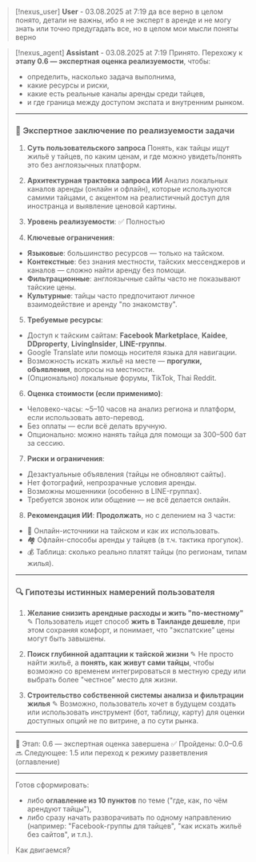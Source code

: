 >[!nexus_user] **User** - 03.08.2025 at 7:19
> да все верно в целом понято, детали не важны, ибо я не эксперт в аренде и не могу знать или точно предугадать все, но в целом мои мысли поняты верно
<!-- UID: a46bad28-cadf-4eb9-acb7-7daf41887b58 -->




>[!nexus_agent] **Assistant** - 03.08.2025 at 7:19
> Принято. Перехожу к **этапу 0.6 — экспертная оценка реализуемости**, чтобы:
> 
> - определить, насколько задача выполнима,
> - какие ресурсы и риски,
> - какие есть реальные каналы аренды среди тайцев,
> - и где граница между доступом экспата и внутренним рынком.
> 
> ---
> 
> ### 🧠 Экспертное заключение по реализуемости задачи
> 
> 1. **Суть пользовательского запроса** 
> Понять, как тайцы ищут жильё у тайцев, по каким ценам, и где можно увидеть/понять это без англоязычных платформ.
> 
> 2. **Архитектурная трактовка запроса ИИ** 
> Анализ локальных каналов аренды (онлайн и офлайн), которые используются самими тайцами, с акцентом на реалистичный доступ для иностранца и выявление ценовой картины.
> 
> 3. **Уровень реализуемости**: ✅ Полностью
> 
> 4. **Ключевые ограничения**:
>  - **Языковые**: большинство ресурсов — только на тайском.
>  - **Контекстные**: без знания местности, тайских мессенджеров и каналов — сложно найти аренду без помощи.
>  - **Фильтрационные**: англоязычные сайты часто не показывают тайские цены.
>  - **Культурные**: тайцы часто предпочитают личное взаимодействие и аренду "по знакомству".
> 
> 5. **Требуемые ресурсы**:
>  - Доступ к тайским сайтам: **Facebook Marketplace**, **Kaidee**, **DDproperty**, **LivingInsider**, **LINE-группы**.
>  - Google Translate или помощь носителя языка для навигации.
>  - Возможность искать жильё на месте — **прогулки, объявления**, вопросы на местности.
>  - (Опционально) локальные форумы, TikTok, Thai Reddit.
> 
> 6. **Оценка стоимости (если применимо)**:
>  - Человеко-часы: ~5–10 часов на анализ региона и платформ, если использовать авто-перевод.
>  - Без оплаты — если всё делать вручную.
>  - Опционально: можно нанять тайца для помощи за 300–500 бат за сессию.
> 
> 7. **Риски и ограничения**:
>  - Дезактуальные объявления (тайцы не обновляют сайты).
>  - Нет фотографий, непрозрачные условия аренды.
>  - Возможны мошенники (особенно в LINE-группах).
>  - Требуется звонок или общение — не всё делается онлайн.
> 
> 8. **Рекомендация ИИ**: 
> **Продолжать**, но с делением на 3 части:
>  - 📱 Онлайн-источники на тайском и как их использовать.
>  - 🏘️ Офлайн-способы аренды у тайцев (в т.ч. тактика прогулок).
>  - 💰 Таблица: сколько реально платят тайцы (по регионам, типам жилья).
> 
> ---
> 
> ### 🔍 Гипотезы истинных намерений пользователя
> 
> 1. **Желание снизить арендные расходы и жить "по-местному"** 
>  ✎ Пользователь ищет способ **жить в Таиланде дешевле**, при этом сохраняя комфорт, и понимает, что "экспатские" цены могут быть завышены.
> 
> 2. **Поиск глубинной адаптации к тайской жизни** 
>  ✎ Не просто найти жильё, а **понять, как живут сами тайцы**, чтобы возможно со временем интегрироваться в местную среду или выбрать более "честное" место для жизни.
> 
> 3. **Строительство собственной системы анализа и фильтрации жилья** 
>  ✎ Возможно, пользователь хочет в будущем создать или использовать инструмент (бот, таблицу, карту) для оценки доступных опций не по витрине, а по сути рынка.
> 
> ---
> 
> 🧭 Этап: 0.6 — экспертная оценка завершена 
> ✅ Пройдены: 0.0–0.6 
> 🔜 Следующее: 1.5 или переход к режиму разветвления (оглавление)
> 
> ---
> 
> Готов сформировать:
> 
> - либо **оглавление из 10 пунктов** по теме ("где, как, по чём арендуют тайцы"),
> - либо сразу начать разворачивать по одному направлению (например: "Facebook-группы для тайцев", "как искать жильё без сайтов", и т.п.).
> 
> Как двигаемся?
<!-- UID: 15e5e3e3-c244-4518-a738-882181460412 -->